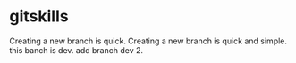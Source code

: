 # gitskills
Creating a new branch is quick.
Creating a new branch is quick and simple.
this banch is dev.
add branch dev 2.
